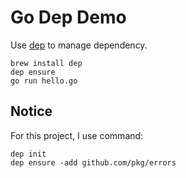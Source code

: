 Go Dep Demo
===========

Use [dep](https://golang.github.io/dep) to manage dependency.

```
brew install dep
dep ensure
go run hello.go
```

Notice
------

For this project, I use command:

```
dep init
dep ensure -add github.com/pkg/errors
```